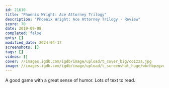 ```yaml
---
id: 21610
title: "Phoenix Wright: Ace Attorney Trilogy"
description: "Phoenix Wright: Ace Attorney Trilogy - Review"
score: 70
date: 2019-09-08
completed: false
goty: []
modified_date: 2024-04-17
screenshots: []
tags: []
videos: []
cover: //images.igdb.com/igdb/image/upload/t_cover_big/co1zza.jpg
image: //images.igdb.com/igdb/image/upload/t_screenshot_huge/wbrhbpzgvovc8iv8xm2s.jpg
---
```

A good game with a great sense of humor. Lots of text to read.